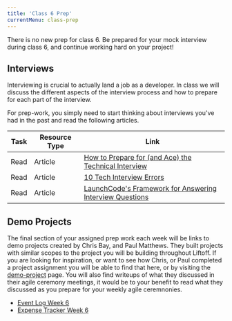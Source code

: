 ```yaml
---
title: 'Class 6 Prep'
currentMenu: class-prep
---
```


There is no new prep for class 6. Be prepared for your mock interview during class 6, and continue working hard on your project!

## Interviews

Interviewing is crucial to actually land a job as a developer. In class we will discuss the different aspects of the interview process and how to prepare for each part of the interview.

For prep-work, you simply need to start thinking about interviews you've had in the past and read the following articles.

Task | Resource Type | Link
|----|---------------|------|
Read | Article | [How to Prepare for (and Ace) the Technical Interview](https://www.cio.com/article/2383000/careers-staffing/careers-staffing-how-to-prepare-for-and-ace-the-technical-interview.html)
Read | Article | [10 Tech Interview Errors](https://www.monster.com/career-advice/article/ten-tech-it-interview-errors)
Read | Article | [LaunchCode's Framework for Answering Interview Questions](../../articles/answering-interview-questions/)


## Demo Projects

The final section of your assigned prep work each week will be links to demo projects created by Chris Bay, and Paul Matthews. They built projects with similar scopes to the project you will be building throughout Liftoff. If you are looking for inspiration, or want to see how Chris, or Paul completed a project assignment you will be able to find that here, or by visiting the [demo-project](../../demo-projects/) page. You will also find writeups of what they discussed in their agile ceremony meetings, it would be to your benefit to read what they discussed as you prepare for your weekly agile ceremnonies.

- [Event Log Week 6](../../demo-projects/event-log/#week-6)
- [Expense Tracker Week 6](../../demo-projects/expense-tracker/#week-6)